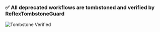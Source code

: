 ### ✅ All deprecated workflows are tombstoned and verified by ReflexTombstoneGuard

![Tombstone Verified](https://img.shields.io/badge/ReflexOps--Tombstones-Verified-28a745?style=for-the-badge&logo=github&logoColor=white)
